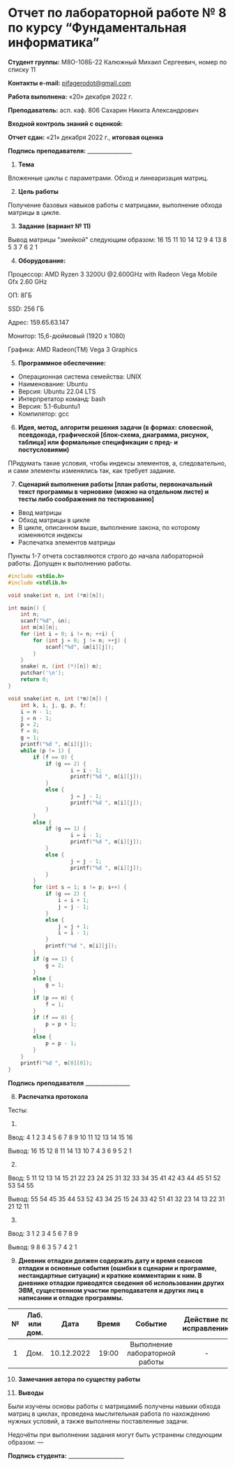 ﻿# **Отчет по лабораторной работе № 8 по курсу “Фундаментальная информатика”**

**Студент группы:** М8О-108Б-22 Калюжный Михаил Сергеевич, номер по списку 11

**Контакты e-mail:** <pifagerodot@gmail.com>

**Работа выполнена:** «20» декабря 2022 г.

**Преподаватель:** асп. каф. 806 Сахарин Никита Александрович

**Входной контроль знаний с оценкой:** 

**Отчет сдан:** «21» декабря 2022 г., **итоговая оценка** 

**Подпись преподавателя:** \_\_\_\_\_\_\_\_\_\_\_\_\_\_\_\_

1. **Тема**

Вложенные циклы с параметрами. Обход и линеаризация матриц.

2. **Цель работы**

Получение базовых навыков работы с матрицами, выполнение обхода матрицы в цикле.

3. **Задание (вариант № 11)**

Вывод матрицы "змейкой" следующим образом:
 16 15 11 10
 14 12  9  4
 13  8  5  3
  7  6  2  1

4. **Оборудование:**

Процессор: AMD Ryzen 3 3200U @2.600GHz with Radeon Vega Mobile Gfx 2.60 GHz

ОП: 8ГБ

SSD: 256 ГБ

Адрес: 159.65.63.147

Монитор: 15,6-дюймовый (1920 x 1080)

Графика: AMD Radeon(TM) Vega 3 Graphics

5. **Программное обеспечение:**

- Операционная система семейства:  UNIX
- Наименование:  Ubuntu
- Версия:  Ubuntu 22.04 LTS
- Интерпретатор команд:  bash
- Версия:  5.1-6ubuntu1
- Компилятор:  gcc

6. **Идея, метод, алгоритм решения задачи (в формах: словесной, псевдокода, графической [блок-схема, диаграмма, рисунок, таблица] или формальные спецификации с пред- и постусловиями)**

ПРидумать такие условия, чтобы индексы элементов, а, следовательно, и сами элементы изменялись так, как требует задание.

7. **Сценарий выполнения работы [план работы, первоначальный текст программы в черновике (можно на отдельном листе) и тесты либо соображения по тестированию]**

- Ввод матрицы
- Обход матрицы в цикле
- В цикле, описанном выше, выполнение закона, по которому изменяются индексы
- Распечатка элементов матрицы

Пункты 1-7 отчета составляются строго до начала лабораторной работы. Допущен к выполнению работы.

``` :src/14c.c
#include <stdio.h>
#include <stdlib.h>

void snake(int n, int (*m)[n]);

int main() {
    int n;
    scanf("%d", &n);
    int m[n][n];
    for (int i = 0; i != n; ++i) {
   	    for (int j = 0; j != n; ++j) {
            scanf("%d", &m[i][j]);
	    }
    }
    snake( n, (int (*)[n]) m);
    putchar('\n');
    return 0;
}

void snake(int n, int (*m)[n]) {
    int k, i, j, g, p, f;
    i = n - 1;
    j = n - 1;
    p = 2;
    f = 0;
    g = 1;
    printf("%d ", m[i][j]);
    while (p != 1) {
        if (f == 0) {
            if (g == 2) {
                    i = i - 1;
                    printf("%d ", m[i][j]);
            }
            else {
                    j = j - 1;
                    printf("%d ", m[i][j]);
            }
        } 
        else {
            if (g == 1) {
                    i = i - 1;
                    printf("%d ", m[i][j]);
            }
            else {
                    j = j - 1;
                    printf("%d ", m[i][j]);
            }
        } 
        for (int s = 1; s != p; s++) {
            if (g == 2) {
                i = i + 1;
                j = j - 1;
            }
            else {
                j = j + 1;
                i = i - 1;
            }
            printf("%d ", m[i][j]);
        }
        if (g == 1) {
            g = 2;
        }
        else {
            g = 1;
        }
        if (p == n) {
            f = 1;
        }
        if (f == 0) {
            p = p + 1;
        }
        else {
            p = p - 1;
        }
    }
    printf("%d ", m[0][0]);
}

```



**Подпись преподавателя** \_\_\_\_\_\_\_\_\_\_\_\_\_\_\_\_

8. **Распечатка протокола**

Тесты:

1)
  Ввод: 
  4
   1  2  3  4
   5  6  7  8
   9 10 11 12
  13 14 15 16

  Вывод: 
   16 15 12 8 11 14 13 10 7 4 3 6 9 5 2 1 

2)
  Ввод:
  5
  11 12 13 14 15
  21 22 23 24 25
  31 32 33 34 35
  41 42 43 44 45
  51 52 53 54 55
  
  Вывод:
  55 54 45 35 44 53 52 43 34 25 15 24 33 42 51 41 32 23 14 13 22 31 21 12 11 

3)
  Ввод:
  3
  1 2 3
  4 5 6
  7 8 9
  
  Вывод: 
  9 8 6 3 5 7 4 2 1 

9. **Дневник отладки должен содержать дату и время сеансов отладки и основные события (ошибки в сценарии и программе, нестандартные ситуации) и краткие комментарии к ним. В дневнике отладки приводятся сведения об использовании других ЭВМ, существенном участии преподавателя и других лиц в написании и отладке программы.**

|№|Лаб. или дом.|Дата|Время|Событие|Действие по исправлению|Примечания|
| :-: | :-: | :-: | :-: | :-: | :-: | :-: |
|1|Дом.|10.12.2022|19:00|Выполнение лабораторной работы|-|-|

10. **Замечания автора по существу работы**



11. **Выводы**

Были изучены основы работы с матрицамиБ получены навыки обхода матриц в циклах, проведена мыслительная работа по нахождению нужных условий, а также выполнены поставленные задачи.

Недочёты при выполнении задания могут быть устранены следующим образом: —

**Подпись студента:** \_\_\_\_\_\_\_\_\_\_\_\_\_\_\_\_\_\_\_\_

